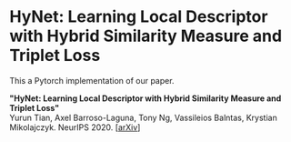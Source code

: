 # HyNet: Learning Local Descriptor with Hybrid Similarity Measure and Triplet Loss

This a Pytorch implementation of our paper.

**"HyNet: Learning Local Descriptor with Hybrid Similarity Measure and Triplet Loss"**   
Yurun Tian, Axel Barroso-Laguna, Tony Ng, Vassileios Balntas, Krystian Mikolajczyk. NeurIPS 2020. 
[[arXiv](https://arxiv.org/abs/2006.10202)]
